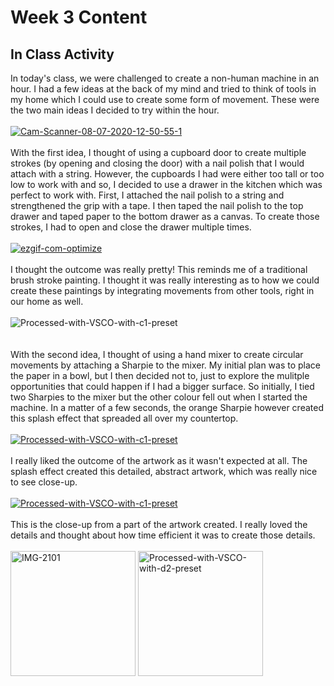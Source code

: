 # Week 3 Content

## In Class Activity

In today's class, we were challenged to create a non-human machine in an hour. I had a few ideas at the back of my mind and tried to think of tools in my home which I could use to create some form of movement.
These were the two main ideas I decided to try within the hour.
<br/> 
<br/> 
<a href="https://ibb.co/fpzMFND"><img src="https://i.ibb.co/qs3BjgJ/Cam-Scanner-08-07-2020-12-50-55-1.jpg" alt="Cam-Scanner-08-07-2020-12-50-55-1" border="0"></a>
<br/> 
<br/> 
With the first idea, I thought of using a cupboard door to create multiple strokes (by opening and closing the door) with a nail polish that I would attach with a string. However, the cupboards I had were either too tall or too low to work with and so, I decided to use a drawer in the kitchen which was perfect to work with. First, I attached the nail polish to a string and strengthened the grip with a tape. I then taped the nail polish to the top drawer and taped paper to the bottom drawer as a canvas. To create those strokes, I had to open and close the drawer multiple times. 
<br/> 
<br/> 
<a href="https://ibb.co/sCG9TBD"><img src="https://i.ibb.co/LrWdTGq/ezgif-com-optimize.gif" alt="ezgif-com-optimize" border="0"></a>
<br/>
<br/> 
I thought the outcome was really pretty! This reminds me of a traditional brush stroke painting. I thought it was really interesting as to how we could create these paintings by integrating movements from other tools, right in our home as well.
<br/>
<br/> 
<img src="https://i.ibb.co/5GWt7vM/Processed-with-VSCO-with-c1-preset.jpg" alt="Processed-with-VSCO-with-c1-preset" border="0" />
<br/>
<br/>
<br/> 
With the second idea, I thought of using a hand mixer to create circular movements by attaching a Sharpie to the mixer. My initial plan was to place the paper in a bowl, but I then decided not to, just to explore the mulitple opportunities that could happen if I had a bigger surface. So initially, I tied two Sharpies to the mixer but the other colour fell out when I started the machine. In a matter of a few seconds, the orange Sharpie however created this splash effect that spreaded all over my countertop. 
<br/>
<br/> 
<a href="https://ibb.co/KbCk5dS"><img src="https://i.ibb.co/2WXQFxH/Processed-with-VSCO-with-c1-preset.jpg" alt="Processed-with-VSCO-with-c1-preset" border="0"></a>
<br/>
<br/> 
I really liked the outcome of the artwork as it wasn't expected at all. The splash effect created this detailed, abstract artwork, which was really nice to see close-up.
<br/>
<br/> 
<a href="https://ibb.co/18QWyN6"><img src="https://i.ibb.co/kQBCbT1/Processed-with-VSCO-with-c1-preset.jpg" alt="Processed-with-VSCO-with-c1-preset" border="0"></a>
<br/>
<br/> 
This is the close-up from a part of the artwork created. I really loved the details and thought about how time efficient it was to create those details.
<br/>
<br/> 
<img src="https://i.ibb.co/f0V4fMY/IMG-2101.jpg" alt="IMG-2101" border="0" width="200"/> <img src="https://i.ibb.co/vZyrLHs/Processed-with-VSCO-with-d2-preset.jpg" alt="Processed-with-VSCO-with-d2-preset" border="0" width="200"/>
